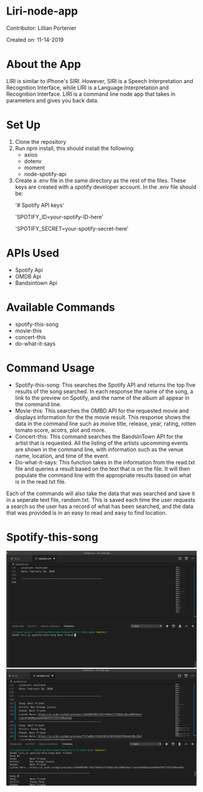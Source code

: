 <h1> Liri-node-app </h1>
<p> Contributor: Lillian Portenier </p>
<p> Created on: 11-14-2019 </p>

<h1>About the App</h1>
<p> LIRI is similar to iPhone's SIRI. However, SIRI is a Speech Interpretation and Recognition Interface, while LIRI is a Language Interpretation and Recognition Interface. LIRI is a command line node app that takes in parameters and gives you back data. </p>
 
<h1>Set Up</h1>
<ol>
  <li>Clone the repository</li>
  <li>Run npm install, this should install the following: 
    <ul>
      <li>axios</li>
      <li>dotenv</li>
      <li>moment</li>
      <li>node-spotify-api</li>
    </ul>
  <li>Create a .env file in the same directory as the rest of the files. These keys are created with a spotify developer account. In the .env file should be:

'# Spotify API keys'

'SPOTIFY_ID=your-spotify-ID-here'

'SPOTIFY_SECRET=your-spotify-secret-here'
    </li>
  </li>
</ol>

<h1>APIs Used</h1>
<ul>
  <li>Spotify Api</li>
  <li>OMDB Api</li>
  <li>Bandsintown Api</li>
</ul>

<h1>Available Commands</h1>
<ul>
  <li>spotify-this-song</li>
  <li>movie-this</li>
  <li>concert-this</li>
  <li>do-what-it-says</li>
</ul>
<h1>Command Usage</h1>
<ul>
  <li>Spotify-this-song:  This searches the Spotify API and returns the top five results of the song searched. In each response the name of the song, a link to the preview on Spotify, and the name of the album all appear in the command line.</li>
 <li>Movie-this:  This searches the OMBD API for the requested movie and displays information for the the movie result. This response shows the data in the command line such as moive title, release, year, rating, rotten tomato score, acotrs, plot and more.</li>
 <li>Concert-this:  This command searches the BandsInTown API for the artist that is requested. All the listing of the artists upcomming events are shown in the command line, with information such as the venue name, location, and time of the event. </li>
 <li>Do-what-it-says: This function takes in the information from the read.txt file and queries a result based on the text that is on the file. It will then populate the command line with the appropriate results based on what is in the read.txt file.</li>
</ul>
<p>Each of the commands will also take the data that was searched and save it in a seperate text file, random.txt. This is saved each time the user requests a search so the user has a record of what has been searched, and the data that was provided is in an easy to read and easy to find location. </p>

<h1>Spotify-this-song</h1>
<img src = "screenshots /spotify-this-song-pre-j.jpg">
<img src = "screenshots /spotify-this-song-post.png">

